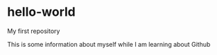 # hello-world
My first repository

This is some information about myself while I am learning about Github
